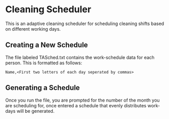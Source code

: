 # Cleaning Scheduler

This is an adaptive cleaning scheduler for scheduling cleaning shifts based on different working days. 

## Creating a New Schedule
The file labeled TASched.txt contains the work-schedule data for each person. This is formatted as follows:

    Name,<First two letters of each day seperated by commas>

## Generating a Schedule
Once you run the file, you are prompted for the number of the month you are scheduling for, once entered a schedule that evenly distributes work-days will be generated.
